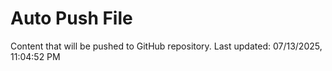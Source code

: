 # Auto Push File

Content that will be pushed to GitHub repository.
Last updated: 07/13/2025, 11:04:52 PM
